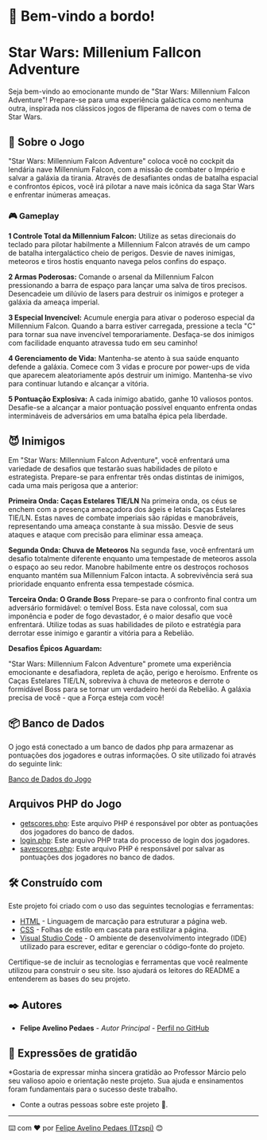 # 🌌 Bem-vindo a bordo!
# Star Wars: Millenium Fallcon Adventure

Seja bem-vindo ao emocionante mundo de "Star Wars: Millennium Falcon Adventure"! Prepare-se para uma experiência galáctica
como nenhuma outra, inspirada nos clássicos jogos de fliperama de naves com o tema de Star Wars.

## 🚀 Sobre o Jogo

"Star Wars: Millennium Falcon Adventure" coloca você no cockpit da lendária nave Millennium Falcon, com a missão de combater
o Império e salvar a galáxia da tirania. Através de desafiantes ondas de batalha espacial e confrontos épicos, você irá 
pilotar a nave mais icônica da saga Star Wars e enfrentar inúmeras ameaças.


### 🎮 Gameplay

**1 Controle Total da Millennium Falcon:**
Utilize as setas direcionais do teclado para pilotar habilmente a Millennium Falcon através de um campo de batalha
intergaláctico cheio de perigos. Desvie de naves inimigas, meteoros e tiros hostis enquanto navega pelos confins do espaço.

**2 Armas Poderosas:**
Comande o arsenal da Millennium Falcon pressionando a barra de espaço para lançar uma salva de tiros precisos. Desencadeie
um dilúvio de lasers para destruir os inimigos e proteger a galáxia da ameaça imperial.

**3 Especial Invencível:**
Acumule energia para ativar o poderoso especial da Millennium Falcon. Quando a barra estiver carregada, pressione a tecla "C"
para tornar sua nave invencível temporariamente. Desfaça-se dos inimigos com facilidade enquanto atravessa tudo em seu caminho!

**4 Gerenciamento de Vida:**
Mantenha-se atento à sua saúde enquanto defende a galáxia. Comece com 3 vidas e procure por power-ups de vida que aparecem
aleatoriamente após destruir um inimigo. Mantenha-se vivo para continuar lutando e alcançar a vitória.

**5 Pontuação Explosiva:**
A cada inimigo abatido, ganhe 10 valiosos pontos. Desafie-se a alcançar a maior pontuação possível enquanto enfrenta ondas 
intermináveis de adversários em uma batalha épica pela liberdade.

## 😈 Inimigos

Em "Star Wars: Millennium Falcon Adventure", você enfrentará uma variedade de desafios que testarão suas habilidades de piloto
e estrategista. Prepare-se para enfrentar três ondas distintas de inimigos, cada uma mais perigosa que a anterior:

**Primeira Onda: Caças Estelares TIE/LN**
Na primeira onda, os céus se enchem com a presença ameaçadora dos ágeis e letais Caças Estelares TIE/LN. Estas naves de combate
imperiais são rápidas e manobráveis, representando uma ameaça constante à sua missão. Desvie de seus ataques e ataque com
precisão para eliminar essa ameaça.

**Segunda Onda: Chuva de Meteoros**
Na segunda fase, você enfrentará um desafio totalmente diferente enquanto uma tempestade de meteoros assola o espaço ao seu redor.
Manobre habilmente entre os destroços rochosos enquanto mantém sua Millennium Falcon intacta. A sobrevivência será sua prioridade
enquanto enfrenta essa tempestade cósmica.

**Terceira Onda: O Grande Boss**
Prepare-se para o confronto final contra um adversário formidável: o temível Boss. Esta nave colossal, com sua imponência e poder
de fogo devastador, é o maior desafio que você enfrentará. Utilize todas as suas habilidades de piloto e estratégia para derrotar
esse inimigo e garantir a vitória para a Rebelião.

**Desafios Épicos Aguardam:**

"Star Wars: Millennium Falcon Adventure" promete uma experiência emocionante e desafiadora, repleta de ação, perigo e heroísmo.
Enfrente os Caças Estelares TIE/LN, sobreviva à chuva de meteoros e derrote o formidável Boss para se tornar um verdadeiro herói
da Rebelião. A galáxia precisa de você - que a Força esteja com você!


## 📦 Banco de Dados

O jogo está conectado a um banco de dados php para armazenar as pontuações dos jogadores e outras informações. O site utilizado foi
através do seguinte link:

[Banco de Dados do Jogo](https://panel.000webhost.com/dashboard/fatec-test/dashboard)

## Arquivos PHP do Jogo

- [getscores.php](https://github.com/ITzspi/Star-Wars-Millenium-Fallcon-Adventure/blob/main/getscores%20(1).php): Este arquivo PHP é responsável por obter as pontuações dos jogadores do banco de dados.
- [login.php](https://github.com/ITzspi/Star-Wars-Millenium-Fallcon-Adventure/blob/main/login%20(1).php): Este arquivo PHP trata do processo de login dos jogadores.
- [savescores.php](https://github.com/ITzspi/Star-Wars-Millenium-Fallcon-Adventure/blob/main/savescores%20(1).php): Este arquivo PHP é responsável por salvar as pontuações dos jogadores no banco de dados.

## 🛠️ Construído com

Este projeto foi criado com o uso das seguintes tecnologias e ferramentas:

* [HTML](https://developer.mozilla.org/en-US/docs/Web/HTML) - Linguagem de marcação para estruturar a página web.
* [CSS](https://developer.mozilla.org/en-US/docs/Web/CSS) - Folhas de estilo em cascata para estilizar a página.
* [Visual Studio Code](https://code.visualstudio.com/) - O ambiente de desenvolvimento integrado (IDE) utilizado para escrever, editar e gerenciar o código-fonte do projeto.

Certifique-se de incluir as tecnologias e ferramentas que você realmente utilizou para construir o seu site. Isso ajudará os leitores do README a entenderem as bases do seu projeto.



## ✒️ Autores

* **Felipe Avelino Pedaes** - *Autor Principal* - [Perfil no GitHub](https://github.com/ITzspi)


## 🎁 Expressões de gratidão

*Gostaria de expressar minha sincera gratidão ao Professor Márcio pelo seu valioso apoio e orientação neste projeto. Sua ajuda e ensinamentos foram fundamentais para o sucesso deste trabalho.

- Conte a outras pessoas sobre este projeto 📢.


---

⌨️ com ❤️ por [Felipe Avelino Pedaes (ITzspi)](https://github.com/ITzspi) 😊
